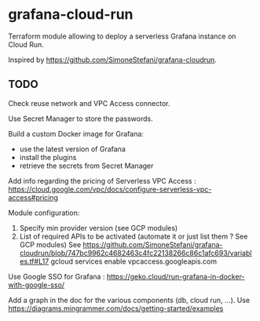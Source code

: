 # grafana-cloud-run

Terraform module allowing to deploy a serverless Grafana instance on Cloud Run.

Inspired by https://github.com/SimoneStefani/grafana-cloudrun.

## TODO

Check reuse network and VPC Access connector.

Use Secret Manager to store the passwords.

Build a custom Docker image for Grafana:
- use the latest version of Grafana
- install the plugins
- retrieve the secrets from Secret Manager

Add info regarding the pricing of Serverless VPC Access : https://cloud.google.com/vpc/docs/configure-serverless-vpc-access#pricing

Module configuration:
1) Specify min provider version (see GCP modules)
2) List of required APIs to be activated (automate it or just list them ? See GCP modules)
   See https://github.com/SimoneStefani/grafana-cloudrun/blob/747bc9962c4682463c4fc22138266c86c1afc693/variables.tf#L17
   gcloud services enable vpcaccess.googleapis.com

Use Google SSO for Grafana : https://geko.cloud/run-grafana-in-docker-with-google-sso/

Add a graph in the doc for the various components (db, cloud run, ...). Use https://diagrams.mingrammer.com/docs/getting-started/examples
